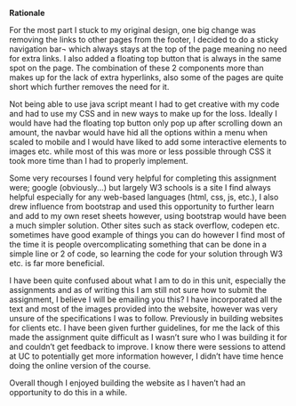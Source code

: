 **Rationale**

For the most part I stuck to my original design, one big change was removing the links to other pages from the footer, I decided to do a sticky navigation bar¬ which always stays at the top of the page meaning no need for extra links. I also added a floating top button that is always in the same spot on the page. The combination of these 2 components more than makes up for the lack of extra hyperlinks, also some of the pages are quite short which further removes the need for it.

Not being able to use java script meant I had to get creative with my code and had to use my CSS and in new ways to make up for the loss. Ideally I would have had the floating top button only pop up after scrolling down an amount, the navbar would have hid all the options within a menu when scaled to mobile and I would have liked to add some interactive elements to images etc. while most of this was more or less possible through CSS it took more time than I had to properly implement.

Some very recourses I found very helpful for completing this assignment were; google (obviously...) but largely W3 schools is a site I find always helpful especially for any web-based languages (html, css, js, etc.), I also drew influence from bootstrap and used this opportunity to further learn and add to my own reset sheets however, using bootstrap would have been a much simpler solution.
Other sites such as stack overflow, codepen etc. sometimes have good example of things you can do however I find most of the time it is people overcomplicating something that can be done in a simple line or 2 of code, so learning the code for your solution through W3 etc. is far more beneficial.

I have been quite confused about what I am to do in this unit, especially the assignments and as of writing this I am still not sure how to submit the assignment, I believe I will be emailing you this? I have incorporated all the text and most of the images provided into the website, however was very unsure of the specifications I was to follow. Previously in building websites for clients etc. I have been given further guidelines, for me the lack of this made the assignment quite difficult as I wasn’t sure who I was building it for and couldn’t get feedback to improve. I know there were sessions to attend at UC to potentially get more information however, I didn’t have time hence doing the online version of the course.

Overall though I enjoyed building the website as I haven’t had an opportunity to do this in a while.
